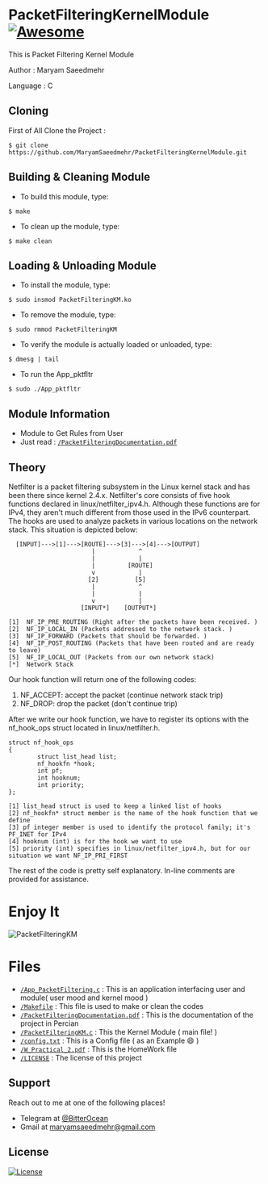 # PacketFilteringKernelModule[![Awesome](https://cdn.rawgit.com/sindresorhus/awesome/d7305f38d29fed78fa85652e3a63e154dd8e8829/media/badge.svg)](https://github.com/MaryamSaeedmehr/PacketFilteringKernelModule)

This is Packet Filtering Kernel Module

Author : Maryam Saeedmehr

Language : C

## Cloning

First of All Clone the Project : 

```shell
$ git clone https://github.com/MaryamSaeedmehr/PacketFilteringKernelModule.git
```

## Building & Cleaning Module

- To build this module, type:
```shell
$ make
```
- To clean up the module, type:
```shell
$ make clean
```

## Loading & Unloading Module

- To install the module, type:
```shell
$ sudo insmod PacketFilteringKM.ko
```
- To remove the module, type:
```shell
$ sudo rmmod PacketFilteringKM
```
- To verify the module is actually loaded or unloaded, type:
```shell
$ dmesg | tail
```
- To run the App_pktfltr
```shell
$ sudo ./App_pktfltr
```

## Module Information

- Module to Get Rules from User
- Just read : <a href="https://github.com/MaryamSaeedmehr/PacketFilteringKernelModule/blob/master/PacketFilteringDocumentation.pdf">`/PacketFilteringDocumentation.pdf`</a>

## Theory

Netfilter is a packet filtering subsystem in the Linux kernel stack and has been there since kernel 2.4.x. Netfilter's core consists of five hook functions declared in linux/netfilter_ipv4.h. Although these functions are for IPv4, they aren't much different from those used in the IPv6 counterpart. The hooks are used to analyze packets in various locations on the network stack. This situation is depicted below:
```
  [INPUT]--->[1]--->[ROUTE]--->[3]--->[4]--->[OUTPUT]
                       |            ^
                       |            |
                       |         [ROUTE]
                       v            |
                      [2]          [5]
                       |            ^
                       |            |
                       v            |
                    [INPUT*]    [OUTPUT*]
                    
[1]  NF_IP_PRE_ROUTING (Right after the packets have been received. )
[2]  NF_IP_LOCAL_IN (Packets addressed to the network stack. )
[3]  NF_IP_FORWARD (Packets that should be forwarded. )
[4]  NF_IP_POST_ROUTING (Packets that have been routed and are ready to leave)
[5]  NF_IP_LOCAL_OUT (Packets from our own network stack)
[*]  Network Stack
```

Our hook function will return one of the following codes:
1. NF_ACCEPT: accept the packet (continue network stack trip)
2. NF_DROP: drop the packet (don't continue trip)

After we write our hook function, we have to register its options with the nf_hook_ops struct located in linux/netfilter.h.
```
struct nf_hook_ops
{
        struct list_head list;
        nf_hookfn *hook;
        int pf;
        int hooknum;
        int priority;
};

[1] list_head struct is used to keep a linked list of hooks
[2] nf_hookfn* struct member is the name of the hook function that we define
[3] pf integer member is used to identify the protocol family; it's PF_INET for IPv4
[4] hooknum (int) is for the hook we want to use
[5] priority (int) specifies in linux/netfilter_ipv4.h, but for our situation we want NF_IP_PRI_FIRST
```

The rest of the code is pretty self explanatory. In-line comments are provided for assistance.


# **Enjoy It**

![PacketFilteringKM](https://user-images.githubusercontent.com/49061503/71977958-65bda300-322f-11ea-8dfb-f38a827d7895.gif)


# **Files**

- <a href="https://github.com/MaryamSaeedmehr/PacketFilteringKernelModule/blob/master/App_PacketFiltering.c">`/App_PacketFiltering.c`</a> : This is an application interfacing user and module( user mood and kernel mood )
- <a href="https://github.com/MaryamSaeedmehr/PacketFilteringKernelModule/blob/master/Makefile">`/Makefile`</a> : This file is used to make or clean the codes
- <a href="https://github.com/MaryamSaeedmehr/PacketFilteringKernelModule/blob/master/PacketFilteringDocumentation.pdf">`/PacketFilteringDocumentation.pdf`</a> : This is the documentation of the project in Percian
- <a href="https://github.com/MaryamSaeedmehr/PacketFilteringKernelModule/blob/master/PacketFilteringKM.c">`/PacketFilteringKM.c`</a> : This the Kernel Module ( main file! )
- <a href="https://github.com/MaryamSaeedmehr/PacketFilteringKernelModule/blob/master/config.txt">`/config.txt`</a> : This is a Config file ( as an Example :smile: )
- <a href="https://github.com/MaryamSaeedmehr/PacketFilteringKernelModule/blob/master/HW_Practical_2.pdf">`/W_Practical_2.pdf`</a> : This is the HomeWork file
- <a href="https://github.com/MaryamSaeedmehr/PacketFilteringKernelModule/blob/master/LICENSE">`/LICENSE`</a> : The license of this project


## **Support**

Reach out to me at one of the following places!

- Telegram at <a href="https://t.me/BitterOcean" target="_blank">@BitterOcean</a>
- Gmail at <a href="mailto:maryamsaeedmehr@gmail.com" target="_blank">maryamsaeedmehr@gmail.com</a>

## **License**

[![License](https://img.shields.io/:license-mit-blue.svg?style=flat-square)](http://badges.mit-license.org)
